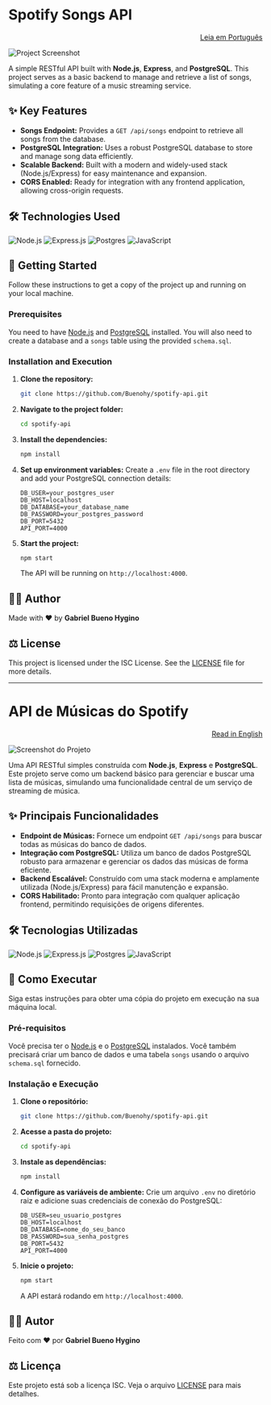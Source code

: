 # Spotify Songs API

<p align="right"><a href="#-api-de-músicas-do-spotify">Leia em Português</a></p>

![Project Screenshot](spotify-api-screenshot-0.png)

A simple RESTful API built with **Node.js**, **Express**, and **PostgreSQL**. This project serves as a basic backend to manage and retrieve a list of songs, simulating a core feature of a music streaming service.

## ✨ Key Features

- **Songs Endpoint:** Provides a `GET /api/songs` endpoint to retrieve all songs from the database.
- **PostgreSQL Integration:** Uses a robust PostgreSQL database to store and manage song data efficiently.
- **Scalable Backend:** Built with a modern and widely-used stack (Node.js/Express) for easy maintenance and expansion.
- **CORS Enabled:** Ready for integration with any frontend application, allowing cross-origin requests.

## 🛠️ Technologies Used

![Node.js](https://img.shields.io/badge/node.js-339933?style=for-the-badge&logo=nodedotjs&logoColor=white)
![Express.js](https://img.shields.io/badge/express.js-%23404d59.svg?style=for-the-badge&logo=express&logoColor=%2361DAFB)
![Postgres](https://img.shields.io/badge/postgres-%23316192.svg?style=for-the-badge&logo=postgresql&logoColor=white)
![JavaScript](https://img.shields.io/badge/javascript-%23323330.svg?style=for-the-badge&logo=javascript&logoColor=%23F7DF1E)

## 🚀 Getting Started

Follow these instructions to get a copy of the project up and running on your local machine.

### Prerequisites

You need to have [Node.js](https://nodejs.org/) and [PostgreSQL](https://www.postgresql.org/) installed. You will also need to create a database and a `songs` table using the provided `schema.sql`.

### Installation and Execution

1.  **Clone the repository:**

    ```bash
    git clone https://github.com/Buenohy/spotify-api.git
    ```

2.  **Navigate to the project folder:**

    ```bash
    cd spotify-api
    ```

3.  **Install the dependencies:**

    ```bash
    npm install
    ```

4.  **Set up environment variables:**
    Create a `.env` file in the root directory and add your PostgreSQL connection details:

    ```env
    DB_USER=your_postgres_user
    DB_HOST=localhost
    DB_DATABASE=your_database_name
    DB_PASSWORD=your_postgres_password
    DB_PORT=5432
    API_PORT=4000
    ```

5.  **Start the project:**
    ```bash
    npm start
    ```
    The API will be running on `http://localhost:4000`.

## 👨‍💻 Author

Made with ❤️ by **Gabriel Bueno Hygino**

## ⚖️ License

This project is licensed under the ISC License. See the [LICENSE](LICENSE) file for more details.

---

# API de Músicas do Spotify

<p align="right"><a href="#-spotify-songs-api">Read in English</a></p>

![Screenshot do Projeto](spotify-api-screenshot-0.png)

Uma API RESTful simples construída com **Node.js**, **Express** e **PostgreSQL**. Este projeto serve como um backend básico para gerenciar e buscar uma lista de músicas, simulando uma funcionalidade central de um serviço de streaming de música.

## ✨ Principais Funcionalidades

- **Endpoint de Músicas:** Fornece um endpoint `GET /api/songs` para buscar todas as músicas do banco de dados.
- **Integração com PostgreSQL:** Utiliza um banco de dados PostgreSQL robusto para armazenar e gerenciar os dados das músicas de forma eficiente.
- **Backend Escalável:** Construído com uma stack moderna e amplamente utilizada (Node.js/Express) para fácil manutenção e expansão.
- **CORS Habilitado:** Pronto para integração com qualquer aplicação frontend, permitindo requisições de origens diferentes.

## 🛠️ Tecnologias Utilizadas

![Node.js](https://img.shields.io/badge/node.js-339933?style=for-the-badge&logo=nodedotjs&logoColor=white)
![Express.js](https://img.shields.io/badge/express.js-%23404d59.svg?style=for-the-badge&logo=express&logoColor=%2361DAFB)
![Postgres](https://img.shields.io/badge/postgres-%23316192.svg?style=for-the-badge&logo=postgresql&logoColor=white)
![JavaScript](https://img.shields.io/badge/javascript-%23323330.svg?style=for-the-badge&logo=javascript&logoColor=%23F7DF1E)

## 🚀 Como Executar

Siga estas instruções para obter uma cópia do projeto em execução na sua máquina local.

### Pré-requisitos

Você precisa ter o [Node.js](https://nodejs.org/) e o [PostgreSQL](https://www.postgresql.org/) instalados. Você também precisará criar um banco de dados e uma tabela `songs` usando o arquivo `schema.sql` fornecido.

### Instalação e Execução

1.  **Clone o repositório:**

    ```bash
    git clone https://github.com/Buenohy/spotify-api.git
    ```

2.  **Acesse a pasta do projeto:**

    ```bash
    cd spotify-api
    ```

3.  **Instale as dependências:**

    ```bash
    npm install
    ```

4.  **Configure as variáveis de ambiente:**
    Crie um arquivo `.env` no diretório raiz e adicione suas credenciais de conexão do PostgreSQL:

    ```env
    DB_USER=seu_usuario_postgres
    DB_HOST=localhost
    DB_DATABASE=nome_do_seu_banco
    DB_PASSWORD=sua_senha_postgres
    DB_PORT=5432
    API_PORT=4000
    ```

5.  **Inicie o projeto:**
    ```bash
    npm start
    ```
    A API estará rodando em `http://localhost:4000`.

## 👨‍💻 Autor

Feito com ❤️ por **Gabriel Bueno Hygino**

## ⚖️ Licença

Este projeto está sob a licença ISC. Veja o arquivo [LICENSE](LICENSE) para mais detalhes.
